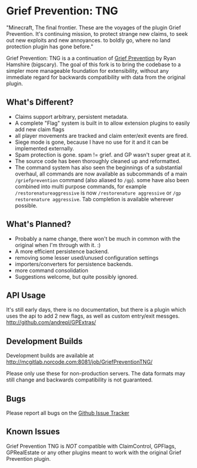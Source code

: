 Grief Prevention: TNG
=====================


"Minecraft, The final frontier.
These are the  voyages of the plugin Grief Prevention.
It's continuing mission, to protect strange new claims,
to seek out new exploits and new annoyances.
to boldly go, where no land protection plugin has gone before."

Grief Prevention: TNG is a a continuation of [Grief Prevention](https://github.com/ryanhamshire/GriefPrevention) by Ryan
Hamshire (bigscary).  The goal of this fork is to bring the codebase to a simpler more manageable foundation for
extensibility, without any immediate regard for backwards compatibility with data from the original plugin.


What's Different?
-----------------

 - Claims support arbitrary, persistent metadata.
 - A complete "Flag" system is built in to allow extension plugins to easily add new claim flags
 - all player movements are tracked and claim enter/exit events are fired.
 - Siege mode is gone, because I have no use for it and it can be implemented externally.
 - Spam protection is gone.  spam != grief. and GP wasn't super great at it.
 - The source code has been thoroughly cleaned up and reformatted. 
 - The command system has also seen the beginnings of a substantial overhaul, 
   all commands are now available as subcommands of a main `/griefprevention`
   command (also aliased to `/gp`).  some have also been combined into multi 
   purpose commands, for example `/restorenatureaggressive` is now 
   `/restorenature aggressive` or `/gp restorenature aggressive`.
   Tab completion is available wherever possible.


What's Planned?
---------------

 - Probably a name change, there won't be much in common with the original when I'm through with it. :)
 - A more efficient persistence backend.
 - removing some lesser used/unused configuration settings
 - importers/converters for persistence backends.
 - more command consolidation
 - Suggestions welcome, but quite possibly ignored.


API Usage
---------

It's still early days, there is no documentation, but there is a plugin which uses the api to add 2 new flags, as well as custom entry/exit messges.
http://github.com/andrepl/GPExtras/


Development Builds
------------------

Development builds are available at http://mcgitlab.norcode.com:8081/job/GriefPreventionTNG/ 

Please only use these for non-production servers. The data formats may still change and backwards compatibility is not guaranteed.


Bugs
----

Please report all bugs on the [Github Issue Tracker](https://github.com/andrepl/GriefPreventionTNG/issues)


Known Issues
------------

Grief Prevention TNG is *NOT* compatible with ClaimControl, GPFlags, GPRealEstate or any other plugins meant to work with the original Grief Prevention plugin.

